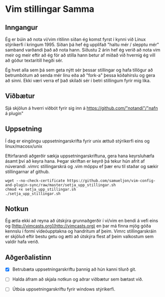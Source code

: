 # Vim stillingar Samma

## Inngangur

Ég er búin að nota vi/vim ritilinn síðan ég komst fyrst í kynni við Linux stýrikerfi í kringum 1995. Síðan þá hef ég upplifað "haltu mér / slepptu mér" samband varðandi það að nota hann. Síðustu 2 árin hef ég verið að nota vim meir og meir eftir að ég fór að stilla hann betur af miðað við hvernig ég vill að góður textaritill hegði sér. 

Ég hvet alla sem þá sem geta nýtt sér þessar stillingar og hafa tillögur að betrumbótum að senda mér línu eða að "fork-a" þessa kóðahirslu og gera að sinni. Ekki væri verra ef það skilaði sér í betri stillingum fyrir mig líka. 

## Viðbætur
Sjá skjölun á hverri viðbót fyrir sig inn á https://github.com/"notandi"/"nafn á
plugin"

## Uppsetning

Í dag er eingöngu uppsetningarskrifta fyrir unix ættuð stýrikerfi eins og linux/macosx/unix

Eftirfarandi aðgerðir sækja uppsetningarskriftuna, gera hana keyrsluhæfa ásamt því að keyra hana. Þegar skriftan er keyrð þá tekur hún afrit af núverandi .vimrc stillingarskrá og .vim möppu ef þær eru til staðar og sækir stillingarnar af github. 
```SHELL
wget --no-check-certificate https://github.com/samueljon/vim-config-and-plugin-sync/raw/master/setja_upp_stillingar.sh
chmod +x setja_upp_stillingar.sh
./setja_upp_stillingar.sh
```

## Notkun

Ég ætla ekki að reyna að útskýra grunnaðgerðir í vi/vim en bendi á vefi eins og
[http://vimcasts.org](http://vimcasts.org) en þar má finna mjög góða kennslu í formi videóupptakna og handritum af þeim. Vimrc stillingarskráin er skjöluð eftir bestu getu og ætti að útskýra flest af þeim valkostum sem valdir hafa verið.

## Aðgerðalistinn

* [x] Betrubæta uppsetningarskriftu þannig að hún kanni tilurð git.
* [ ] Halda áfram að skjala notkun og aðrar viðbætur sem bætast við. 
* [ ] Útbúa uppsetningarskriftu fyrir windows stýrikerfi. 

